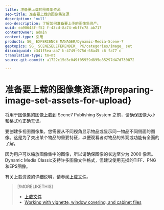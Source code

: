 ```yaml
---
title: 准备要上载的图像集资源
seo-title: 准备要上载的图像集资源
description: 'null'
seo-description: 了解如何准备要上传的图像集资产。
uuid: ea90643f-f52 f-43cd-8a74-ebffc78 ab717
contentOwner: admin
content-type: 引用
products: SG_ EXPERIENCE MANAGER/Dynamic-Media-Scene-7
geptopics: SG_ SCENESELEFERENDER_ PK/categories/image_ set
discoiquuid: c341f5ea-aa7 b-4749-975d-68a45 c6 fa77 c
translation-type: tm+mt
source-git-commit: a1722c15d3c049f05959d895e85297d47d730872

---
```



# 准备要上载的图像集资源{#preparing-image-set-assets-for-upload}

将用于图像集的图像上载到 Scene7 Publishing System 之前，请确保图像大小和格式均正确无误。

要创建多视图图像集，您需要从不同视角显示物品或显示同一物品不同侧面的图像。这是为了突出某个物品的重要特征，以便观看者对物品的外观或功能有全面的了解。

因为用户可以缩放图像集中的图像，所以请确保图像的长边至少为 2000 像素。Dynamic Media Classic支持许多图像文件格式，但建议使用无损的TIFF、PNG和EPS图像。

有关上载资源的详细说明，请参阅[上载文件](uploading-files.md#uploading_files)。

>[!MORELIKETHIS]
>
>* [上载文件](uploading-files.md#uploading_your_files)
>* [Working with vignette, window covering, and cabinet files](vignette-window-covering-cabinet-files.md#working_with_vignette_window_covering_and_cabinet_files)

